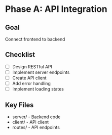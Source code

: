 # Phase A: API Integration

## Goal
Connect frontend to backend

## Checklist
- [ ] Design RESTful API
- [ ] Implement server endpoints
- [ ] Create API client
- [ ] Add error handling
- [ ] Implement loading states

## Key Files
- server/ - Backend code
- client/ - API client
- routes/ - API endpoints
